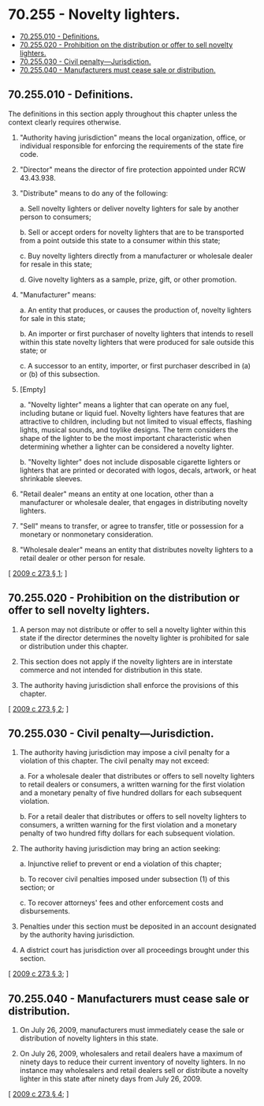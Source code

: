 # 70.255 - Novelty lighters.
* [70.255.010 - Definitions.](#70255010---definitions)
* [70.255.020 - Prohibition on the distribution or offer to sell novelty lighters.](#70255020---prohibition-on-the-distribution-or-offer-to-sell-novelty-lighters)
* [70.255.030 - Civil penalty—Jurisdiction.](#70255030---civil-penaltyjurisdiction)
* [70.255.040 - Manufacturers must cease sale or distribution.](#70255040---manufacturers-must-cease-sale-or-distribution)
## 70.255.010 - Definitions.
The definitions in this section apply throughout this chapter unless the context clearly requires otherwise.

1. "Authority having jurisdiction" means the local organization, office, or individual responsible for enforcing the requirements of the state fire code.

2. "Director" means the director of fire protection appointed under RCW 43.43.938.

3. "Distribute" means to do any of the following:

    a.  Sell novelty lighters or deliver novelty lighters for sale by another person to consumers;

    b.  Sell or accept orders for novelty lighters that are to be transported from a point outside this state to a consumer within this state;

    c.  Buy novelty lighters directly from a manufacturer or wholesale dealer for resale in this state;

    d.  Give novelty lighters as a sample, prize, gift, or other promotion.

4. "Manufacturer" means:

    a.  An entity that produces, or causes the production of, novelty lighters for sale in this state;

    b.  An importer or first purchaser of novelty lighters that intends to resell within this state novelty lighters that were produced for sale outside this state; or

    c.  A successor to an entity, importer, or first purchaser described in (a) or (b) of this subsection.

5. [Empty]

    a.  "Novelty lighter" means a lighter that can operate on any fuel, including butane or liquid fuel. Novelty lighters have features that are attractive to children, including but not limited to visual effects, flashing lights, musical sounds, and toylike designs. The term considers the shape of the lighter to be the most important characteristic when determining whether a lighter can be considered a novelty lighter.

    b.  "Novelty lighter" does not include disposable cigarette lighters or lighters that are printed or decorated with logos, decals, artwork, or heat shrinkable sleeves.

6. "Retail dealer" means an entity at one location, other than a manufacturer or wholesale dealer, that engages in distributing novelty lighters.

7. "Sell" means to transfer, or agree to transfer, title or possession for a monetary or nonmonetary consideration.

8. "Wholesale dealer" means an entity that distributes novelty lighters to a retail dealer or other person for resale.

\[ [2009 c 273 § 1](http://lawfilesext.leg.wa.gov/biennium/2009-10/Pdf/Bills/Session%20Laws/Senate/5011-S.SL.pdf?cite=2009%20c%20273%20§%201); \]

## 70.255.020 - Prohibition on the distribution or offer to sell novelty lighters.
1. A person may not distribute or offer to sell a novelty lighter within this state if the director determines the novelty lighter is prohibited for sale or distribution under this chapter.

2. This section does not apply if the novelty lighters are in interstate commerce and not intended for distribution in this state.

3. The authority having jurisdiction shall enforce the provisions of this chapter.

\[ [2009 c 273 § 2](http://lawfilesext.leg.wa.gov/biennium/2009-10/Pdf/Bills/Session%20Laws/Senate/5011-S.SL.pdf?cite=2009%20c%20273%20§%202); \]

## 70.255.030 - Civil penalty—Jurisdiction.
1. The authority having jurisdiction may impose a civil penalty for a violation of this chapter. The civil penalty may not exceed:

    a.  For a wholesale dealer that distributes or offers to sell novelty lighters to retail dealers or consumers, a written warning for the first violation and a monetary penalty of five hundred dollars for each subsequent violation.

    b.  For a retail dealer that distributes or offers to sell novelty lighters to consumers, a written warning for the first violation and a monetary penalty of two hundred fifty dollars for each subsequent violation.

2. The authority having jurisdiction may bring an action seeking:

    a.  Injunctive relief to prevent or end a violation of this chapter;

    b.  To recover civil penalties imposed under subsection (1) of this section; or

    c.  To recover attorneys' fees and other enforcement costs and disbursements.

3. Penalties under this section must be deposited in an account designated by the authority having jurisdiction.

4. A district court has jurisdiction over all proceedings brought under this section.

\[ [2009 c 273 § 3](http://lawfilesext.leg.wa.gov/biennium/2009-10/Pdf/Bills/Session%20Laws/Senate/5011-S.SL.pdf?cite=2009%20c%20273%20§%203); \]

## 70.255.040 - Manufacturers must cease sale or distribution.
1. On July 26, 2009, manufacturers must immediately cease the sale or distribution of novelty lighters in this state.

2. On July 26, 2009, wholesalers and retail dealers have a maximum of ninety days to reduce their current inventory of novelty lighters. In no instance may wholesalers and retail dealers sell or distribute a novelty lighter in this state after ninety days from July 26, 2009.

\[ [2009 c 273 § 4](http://lawfilesext.leg.wa.gov/biennium/2009-10/Pdf/Bills/Session%20Laws/Senate/5011-S.SL.pdf?cite=2009%20c%20273%20§%204); \]

